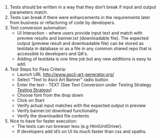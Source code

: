1. Tests should be written in a way that they don’t break if input and output parameters match.
2. Tests can break if there were enhancements in the requirements later from business or refactoring of code by developers.
3. Text conversion automation:
    * UI Interaction - where users provide input text and match with preview results and banner.txt (downloadable file). The expected           output (preview result and downloadable file) can be stored as testdata in database or as a file in any common shared repo that is         accessible to developers and QA's.
    * Adding of testdata is one time job but any new additions is easy to add.
4. Test Steps for Pass Criteria:
    * Launch URL http://www.ascii-art-generator.org/
    * Select “Text to Ascii Art Banner” radio button
    * Enter the text - TEXT (See Text Conversion under Testing Strategy [Testing Strategy](./TestPlan/Testing-Strategy.md))
    * Choose font from the drop down 
    * Click on Start
    * Verify actual input matches with the expected output in preview
    * Verify banner.txt download functionality
    * Verify the downloaded file contents
 5. Nice to have for faster execution: 
    * The tests can run browser less (e.g HtmlUnitDriver). 
    * If developers add id’s on UI its much faster than css and xpaths.
    
    
    
